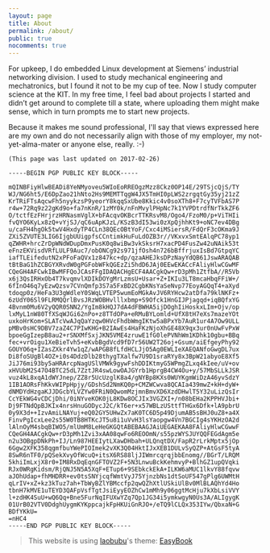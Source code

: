 ```yaml
---
layout: page
title: About
permalink: /about/
public: true
nocomments: true
---
```



For upkeep, I do embedded Linux development at Siemens’ industrial networking division. I used to study mechanical engineering and mechatronics, but I found it not to be my cup of tee. Now I study computer science at the KIT. In my free time, I feel bad about projects I started and didn’t get around to complete till a state, where uploading them might make sense, which in turn prompts me to start new projects.

Because it makes me sound professional, I'll say that views expressed here are my own and do not necessarily align with those of my employer, my not-yet-alma-mater or anyone else, really. :-)

`(This page was last updated on 2017-02-26)`

```
-----BEGIN PGP PUBLIC KEY BLOCK-----

mQINBFiyHlwBEADi8YeNMyoveu5WIoEoRREOgzMzz8Ckz0OP14E/29TSjcQjS/TY
WJ/NG6ht5/E6DpZao21hNto2Hs9MEMTTqgW4JX5TmHI0pLWS2zrgqtGy35yj21zZ
KrTRiFTsAqcwFh5nyykzsP9yeorY8kqqSxUbe8Kkic4v0soXTh8+F7cyTVFbAS7P
r4w+72Rq9z22gKd9o+fa7nKnR/1zMY0k/nFnMvylPHpNc7k1YVPDtrdfNrTkkZF6
O/tctfEzFHrjrzHRNasmVglX+bFAcqvOKBcrTTKRsvM8/Ogo4/FzoM0/p+ViTHIi
fvQYO6KyLx8zQ+vYjSJ/qC6uApKJzL/KSzB3dI53wi0zXpQjhhKt9+oNC7ev4DBg
u/caFH4hgOk5twV4HxdyTP4CLn38QEcOBtYoF/Cxc4iMSiersR/FdQrF3cOKma9J
ZXi5ZVUTE3LIG6IjgbUUigpfsCCntimkHuFuLdOZB3r//VKxvxSmtEAlqPC78yp1
qZWHR+hrcZrDpWNdWDupDmxPusK0q8wiBw3vkSksrH7xacPD4FusZw42uNAik53t
eFnzEKVisdVRfLULF9Auc7/obONCg92s971jfOsh4n726bBffrjuxIsBd7GtpqYC
iafTLEifedutN2xPFoFaQVx1z847kc+dp/qzaAHEJksDPzNayYdQB61JswARAQAB
tBtBaG1hZCBGYXRvdW0gPGFobWFkQGEzZi5hdD6JAj0EEwEKACcFAliyHlwCGwMF
CQeGH4AFCwkIBwMFFQoJCAsFFgIDAQACHgECF4AACgkQw+rD3pMh1ZtfbA//R5Vb
x6j3QsIRHxOb4T7kvqmvlXDIkDOYgMrLzmsU+Usar+Z+IKIu3LT8mcaHbqFFiW+/
6fInO46q7yEzwQzsv7CVnQmfp3S7a5FxBD2CgbKNsYaSeNvp77EoyAGQqT4+aXyd
tdoqp0z/HeFa3U3gWdleY0SWqLVTEP5wumEoMGkAvJV6RYHcw2atDfa79klNKFz+
6zUdY06Sl9FLRMQQrlBvsJRzWOBHvlllxbmp+S9Ofck1HnGIJPjagqd+iqBQfxYG
4Bvnm0Mu6V2yQQR0SNN2/YgIm8kHQJ7dA4dFBWHA5ijDOghIiHoskxLIm+Ojv/op
lxMyL1nW80TfXSqWJGi62nPo+z8TTdOPa+eRMuBYLomld+UfX8tH7eXs7mazeYOt
uxkoHrKom+SLATcVwAJqQaYzqw0HVcFhdbWmgIKtw5aBPxYb7AuR1ur4A7Ow9ULL
pMBv0sHC9DBV7zaZ4C7PIwKHG+B2IAwEs4HaFKzNjoXhGE48X9qx3ur0nUwFvPxW
bpoeGgIzepB8au2+rSNXMfSxjJKN5VME4zruwE1fG0lePVNhWm1KDhk10gbu+BBq
fec+vrOigu1XeBieTvh5+eKvbBgdVcd9fD7r56UW2T26oj+Gsum/aiEfgeyPhy92
GOUYO6q+IZasZXkr4Yw1qZ/wAPGB8fLfdHCLJjO5Ag0EWLIeXAEQANfoGwgDL7ux
Di8foSUgBl4OZ+i0s4DdzDlb28thygTXalfw7U9D1sraRYy8x3BpW21abyoE8Xf5
JiJ76mi93by5aHRArcpNagUSlVMWk9gywFshDDIKtmyG5WPmgZLxq4kIee/uV+ov
xHVUbM2S47O4BTC25dL7ZztJR4swLowOAJGYrb1HprgB4CW4Ou+y/57MbSLLkJSR
vuz4kL8xqA1dWYJnep/ZZ8r5UcUzglK8a4/gNYBp8KXs0WUYKgmWiDzA46yvSdzY
1IB1AORsFhKkvWIPpHpjy/GDshSd2NmKQ0p+CMZWCwva8QCAIa439mwZ+kH+dyW+
dNMDYdHzgaKJJDGcbYLVZYw0FRiN0QwomMzjmnBmvXD6XzdDHwlT5Y32uLizQsIr
CcYEkWG4vCDCjDhi/0iNYveKOK0jL8KDw8OCJIx3VGZXI+/n08bEHa2KPPHVJbi+
Dj9FTNdQpBJKIx4nrsHnuGODycJ2C/kT6er+x57WBLzUSttfTHGx6Dfk+lA9pbrU
0y9X3d++IzvAmiLNAYuj+eQ02GY5UHwZx7aK0TC6D5p49DjumAB5sBHJ0uZ8+a4X
FinvPgIcxLee2s55W0TB8HTKcJT5u8i1uVvH3lsYaopgw4Vn7BGCIg4sYKHzOA2d
lAlnOyM4sbqBIWO5/mlUmM8LeHeGKGQtABEBAAGJAiUEGAEKAA8FAliyHlwCGwwF
CQeGH4AACgkQw+rD3pMh1Zvi3xAA08qwFo6REOOmN/s55pzWYSJUYQQFEGdAgm5e
n2u3OBgpDNkPh+IJ/Ln987HEEIytLXawDHbah+ULQnqtDX/FapR2rLrkMptx5jOp
6Ggw2XFK358qgmfbuYWePIOImek2vXK3Q04HktIJxXEB1DULvSyQZP+AtGsF5tyA
8SwR6nTF0/pQSekXvyOfWcuQ+itsX6RS88ljJIWmrcqrqjbbEnomg//BGrT/LRQM
5khiImLxjX8r0+IM8RxDqEqnGFTOVZ2F+5N3LnwuBckKehmvyP+BlhGZ1upQVqki
RJx0WRgKidsm/RjQNJ5N5A5XqF+ETup6+9SEbkckEkA+ILKW6aMUC1lkvY88fqvw
aJOhUdap+fhMHDRR+ev0tsSNYjcqfWmtVyJ75YjnzbNs1dtSoUF547gPlg6UWMtH
qLrIV+xZ+kz3kTuz7ah+TbWyBZlYBMccfp2qwQZhXtlUSkiUlBv0MlBLAQhYd4Ho
tbnH7kMVE1uTEYD3QAFpVsfTgtJsiEyyEOZhCw1mMh9y06ggtMcHju7kXbLsiVVY
l+zdHK4SuU+wQ6Qq+Bne5FurNqIFUXwYZq7Qp1JG34i5ymkwgyN0Us3A/ALIgygK
01UrB02VTV0DdghUygmKYKppcajkFpHKUiGnRJO+/eTQ9lCLQx353IYw/QbxaN+G
BDfYKkU=
=nHC4
-----END PGP PUBLIC KEY BLOCK-----
```

> This website is using [laobubu](http://laobubu.net)'s theme: [EasyBook](https://github.com/laobubu/jekyll-theme-EasyBook)
